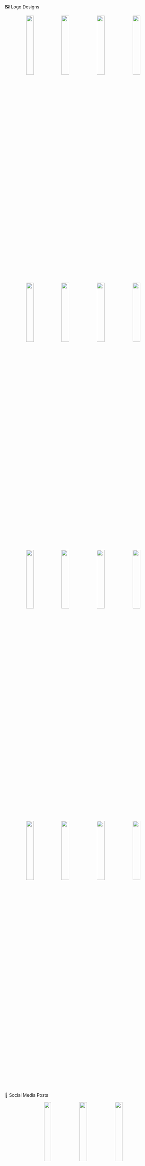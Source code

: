 🖼️ Logo Designs
<p align="center">  <img src="https://github.com/user-attachments/assets/a3d72d44-60c0-487a-a612-4e96dc5ffa9a" width="22%" /> <img src="https://github.com/user-attachments/assets/05785e3b-f2e6-41be-b08d-7c53de1e620f" width="22%" /> <img src="https://github.com/user-attachments/assets/7f932633-4aaf-4472-ab22-f88295fc9a4e" width="22%" /> <img src="https://github.com/user-attachments/assets/8f180701-ed36-4f96-bf35-c37533c280d4" width="22%" /> <img src="https://github.com/user-attachments/assets/bf88f47f-8d39-4933-9082-42735dc2e425" width="22%" /> <img src="https://github.com/user-attachments/assets/b57b46b2-12df-4d56-ab86-894930e8ac4d" width="22%" /> <img src="https://github.com/user-attachments/assets/d479c66d-d5dc-42bf-ac0d-0db6ec81a0e7" width="22%" /> <img src="https://github.com/user-attachments/assets/bf88f47f-8d39-4933-9082-42735dc2e425" width="22%" /> <img src="https://github.com/user-attachments/assets/f5ac23f3-7758-4997-bdfb-28befe8f29c5" width="22%" /> <img src="https://github.com/user-attachments/assets/017147d5-b3c3-4f97-bae4-3fda2304e8ee" width="22%" /> <img src="https://github.com/user-attachments/assets/0f2eda6a-157e-40ba-8f10-c6738b9657dc" width="22%" />  <img src="https://github.com/user-attachments/assets/ac6a982a-0ade-409d-b0b2-e8936569e522" width="22%" />
</p> <p align="center"> <img src="https://github.com/user-attachments/assets/a8b38db5-74b6-4d1c-aa68-f13e57044ab6" width="22%" /> <img src="https://github.com/user-attachments/assets/42a0fb76-22cf-4341-8dab-094640e0d320" width="22%" /> <img src="https://github.com/user-attachments/assets/4e689817-7798-4bef-b0e9-08f6368be179" width="22%" /> <img src="https://github.com/user-attachments/assets/8ceccedd-2d6a-486c-84cc-cc0618a4a0c7" width="22%" /> </p>

📱 Social Media Posts
<p align="center"> <img src="https://github.com/user-attachments/assets/71e6730b-1d4c-4283-a9f4-caa613dd9803" width="22%" /> <img src="https://github.com/user-attachments/assets/bc80d532-b640-4fff-8e24-1613f32f5602" width="22%" /> <img src="https://github.com/user-attachments/assets/c6b10819-48cd-4762-9331-39e8191d871d" width="22%" /> </p> <p align="center"> <img src="https://github.com/user-attachments/assets/99ce5ede-d4e2-4375-b9c8-142a3a3849d4" width="22%" /> <img src="https://github.com/user-attachments/assets/42a0fb76-22cf-4341-8dab-094640e0d320" width="22%" /> <img src="https://github.com/user-attachments/assets/871ab887-d4bd-475f-827e-bb4caca7024d" width="22%" /> <img src="https://github.com/user-attachments/assets/8a66df38-0c61-4337-9ae3-1f4378095bf7" width="22%" /> </p>
🧾 Posters & Banners
<p align="center"> <img src="https://github.com/user-attachments/assets/09c7bdff-8111-4537-bbdf-6e2699e9615f" width="32%" /> <img src="https://github.com/user-attachments/assets/91c0b380-b008-4fe6-ab05-f022ff1da209" width="32%" /> <img src="https://github.com/user-attachments/assets/10e47dbe-b020-4bd1-acf6-8d4227e13a0c" width="32%" /> </p>


